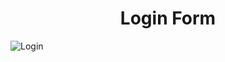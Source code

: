 <h1 align="center"> Login Form </h1>

![Login](https://github.com/GabrielValim/Login-Form/assets/129791014/22472915-1d07-42f6-bb84-23c3e12e4b3d)
